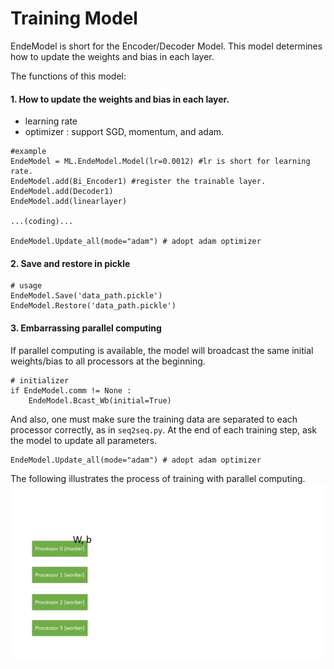 # Training Model
EndeModel is short for the Encoder/Decoder Model.
This model determines how to update the weights and bias in each layer.

The functions of this model:

#### 1. How to update the weights and bias in each layer.
* learning rate
* optimizer : support SGD, momentum, and adam.
```
#example
EndeModel = ML.EndeModel.Model(lr=0.0012) #lr is short for learning rate.
EndeModel.add(Bi_Encoder1) #register the trainable layer.
EndeModel.add(Decoder1)
EndeModel.add(linearlayer)

...(coding)...

EndeModel.Update_all(mode="adam") # adopt adam optimizer
```

#### 2. Save and restore in pickle
```
# usage
EndeModel.Save('data_path.pickle')
EndeModel.Restore('data_path.pickle')
```

#### 3. Embarrassing parallel computing

If parallel computing is available, the model will broadcast the same initial weights/bias to all processors at the beginning.
```
# initializer
if EndeModel.comm != None :
    EndeModel.Bcast_Wb(initial=True)
```
And also, one must make sure the training data are separated to each processor correctly, as  in ```seq2seq.py```.
At the end of each training step, ask the model to update all parameters.

```
EndeModel.Update_all(mode="adam") # adopt adam optimizer
```

The following illustrates the process of training with parallel computing.
<img src="parallel_comput.gif" width="800">


